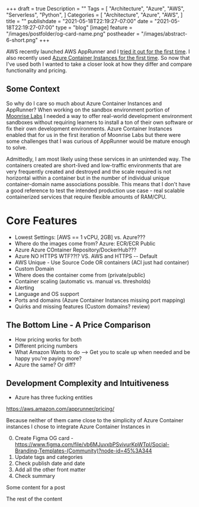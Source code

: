 +++
draft = true
Description = ""
Tags = [
  "Architecture",
  "Azure",
  "AWS",
  "Serverless",
  "Python",
]
Categories = [
  "Architecture",
  "Azure",
  "AWS",
]
title = ""
publishdate = "2021-05-18T22:19:27-07:00"
date = "2021-05-18T22:19:27-07:00"
type = "blog"
[image]
    feature = "/images/postfolder/og-card-name.png"
    postheader = "/images/abstract-6-short.png"
+++

AWS recently launched AWS AppRunner and I [tried it out for the first time](). I also recently used [Azure Container Instances for the first time](). So now that I've used both I wanted to take a closer look at how they differ and compare functionality and pricing.



## Some Context

So why do I care so much about Azure Container Instances and AppRunner? When working on the sandbox environment portion of [Moonrise Labs](https://app.moonriselabs.com/) I needed a way to offer real-world development environment sandboxes without requiring learners to install a ton of their own software or fix their own development environments. Azure Container Instances enabled that for us in the first iteration of Moonrise Labs but there were some challenges that I was curious of AppRunner would be mature enough to solve.

Admittedly, I am most likely using these services in an unintended way. The containers created are short-lived and low-traffic environments that are very frequently created and destroyed and the scale required is not horizontal within a container but in the number of individual unique container-domain name associations possible. This means that I don't have a good reference to test the intended production use case - real scalable containerized services that require flexible amounts of RAM/CPU.

# Core Features

- Lowest Settings: [AWS == 1 vCPU, 2GB] vs. Azure???
- Where do the images come from? Azure: ECR/ECR Public
- Azure Azure COntainer Repository/DockerHub??? 
- Azure NO HTTPS WTF??!? VS. AWS and HTTPS -- Default
- AWS Unique - Use Source Code OR containers (ACI just had container)
- Custom Domain
- Where does the container come from (private/public)
- Container scaling (automatic vs. manual vs. thresholds)
- Alerting
- Language and OS support
- Ports and domains (Azure Container Instances missing port mapping)
- Quirks and missing features (Custom domains? review)

## The Bottom Line - A Price Comparison

- How pricing works for both
- Different pricing numbers
- What Amazon Wants to do --> Get you to scale up when needed and be happy you're paying more?
- Azure the same? Or diff?

## Development Complexity and Intuitiveness

- Azure has three fucking entities


https://aws.amazon.com/apprunner/pricing/

Because neither of them came close to the simplicity of Azure Container instances I chose to integrate Azure Container Instances in 

0. Create Figma OG card - https://www.figma.com/file/vb6MJuvxbPSvivurKpWTpl/Social-Branding-Templates-(Community)?node-id=45%3A344
1. Update tags and categories
2. Check publish date and date
3. Add all the other front matter
4. Check summary


Some content for a post
<!--more-->

The rest of the content